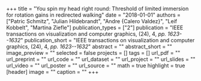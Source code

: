 +++
title = "You spin my head right round: Threshold of limited immersion for rotation gains in redirected walking"
date = "2018-01-01"
authors = ["Patric Schmitz", "Julian Hildebrandt", "Andre {Calero Valdez}", "Leif Kobbelt", "Martina Ziefle"]
publication_types = ["2"]
publication = "IEEE transactions on visualization and computer graphics, (24), 4, _pp. 1623--1632_"
publication_short = "IEEE transactions on visualization and computer graphics, (24), 4, _pp. 1623--1632_"
abstract = ""
abstract_short = ""
image_preview = ""
selected = false
projects = []
tags = []
url_pdf = ""
url_preprint = ""
url_code = ""
url_dataset = ""
url_project = ""
url_slides = ""
url_video = ""
url_poster = ""
url_source = ""
math = true
highlight = true
[header]
image = ""
caption = ""
+++
